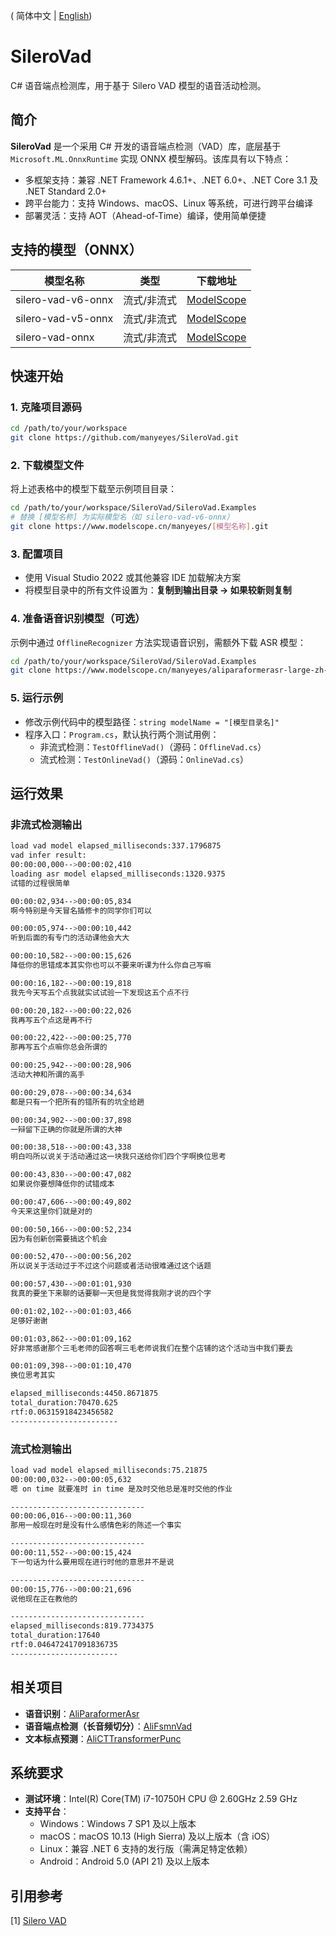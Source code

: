  ( 简体中文 | [English](README.EN.md))

# SileroVad

C# 语音端点检测库，用于基于 Silero VAD 模型的语音活动检测。

## 简介

**SileroVad** 是一个采用 C# 开发的语音端点检测（VAD）库，底层基于 `Microsoft.ML.OnnxRuntime` 实现 ONNX 模型解码。该库具有以下特点：
- 多框架支持：兼容 .NET Framework 4.6.1+、.NET 6.0+、.NET Core 3.1 及 .NET Standard 2.0+
- 跨平台能力：支持 Windows、macOS、Linux 等系统，可进行跨平台编译
- 部署灵活：支持 AOT（Ahead-of-Time）编译，使用简单便捷


## 支持的模型（ONNX）

| 模型名称              | 类型         | 下载地址                                                                 |
|-----------------------|--------------|--------------------------------------------------------------------------|
| silero-vad-v6-onnx    | 流式/非流式  | [ModelScope](https://modelscope.cn/models/manyeyes/silero-vad-v6-onnx)   |
| silero-vad-v5-onnx    | 流式/非流式  | [ModelScope](https://modelscope.cn/models/manyeyes/silero-vad-v5-onnx)   |
| silero-vad-onnx       | 流式/非流式  | [ModelScope](https://modelscope.cn/models/manyeyes/silero-vad-onnx)      |


## 快速开始

### 1. 克隆项目源码
```bash
cd /path/to/your/workspace
git clone https://github.com/manyeyes/SileroVad.git
```

### 2. 下载模型文件
将上述表格中的模型下载至示例项目目录：
```bash
cd /path/to/your/workspace/SileroVad/SileroVad.Examples
# 替换 [模型名称] 为实际模型名（如 silero-vad-v6-onnx）
git clone https://www.modelscope.cn/manyeyes/[模型名称].git
```

### 3. 配置项目
- 使用 Visual Studio 2022 或其他兼容 IDE 加载解决方案
- 将模型目录中的所有文件设置为：**复制到输出目录 -> 如果较新则复制**

### 4. 准备语音识别模型（可选）
示例中通过 `OfflineRecognizer` 方法实现语音识别，需额外下载 ASR 模型：
```bash
cd /path/to/your/workspace/SileroVad/SileroVad.Examples
git clone https://www.modelscope.cn/manyeyes/aliparaformerasr-large-zh-en-timestamp-onnx-offline.git
```

### 5. 运行示例
- 修改示例代码中的模型路径：`string modelName = "[模型目录名]"`
- 程序入口：`Program.cs`，默认执行两个测试用例：
  - 非流式检测：`TestOfflineVad()`（源码：`OfflineVad.cs`）
  - 流式检测：`TestOnlineVad()`（源码：`OnlineVad.cs`）


## 运行效果

### 非流式检测输出
```bash
load vad model elapsed_milliseconds:337.1796875
vad infer result:
00:00:00,000-->00:00:02,410
loading asr model elapsed_milliseconds:1320.9375
试错的过程很简单

00:00:02,934-->00:00:05,834
啊今特别是今天冒名插修卡的同学你们可以

00:00:05,974-->00:00:10,442
听到后面的有专门的活动课他会大大

00:00:10,582-->00:00:15,626
降低你的思错成本其实你也可以不要来听课为什么你自己写嘛

00:00:16,182-->00:00:19,818
我先今天写五个点我就实试试验一下发现这五个点不行

00:00:20,182-->00:00:22,026
我再写五个点这是再不行

00:00:22,422-->00:00:25,770
那再写五个点嘛你总会所谓的

00:00:25,942-->00:00:28,906
活动大神和所谓的高手

00:00:29,078-->00:00:34,634
都是只有一个把所有的错所有的坑全给趟

00:00:34,902-->00:00:37,898
一辩留下正确的你就是所谓的大神

00:00:38,518-->00:00:43,338
明白吗所以说关于活动通过这一块我只送给你们四个字啊换位思考

00:00:43,830-->00:00:47,082
如果说你要想降低你的试错成本

00:00:47,606-->00:00:49,802
今天来这里你们就是对的

00:00:50,166-->00:00:52,234
因为有创新创需要搞这个机会

00:00:52,470-->00:00:56,202
所以说关于活动过于不过这个问题或者活动很难通过这个话题

00:00:57,430-->00:01:01,930
我真的要坐下来聊的话要聊一天但是我觉得我刚才说的四个字

00:01:02,102-->00:01:03,466
足够好谢谢

00:01:03,862-->00:01:09,162
好非常感谢那个三毛老师的回答啊三毛老师说我们在整个店铺的这个活动当中我们要去

00:01:09,398-->00:01:10,470
换位思考其实

elapsed_milliseconds:4450.8671875
total_duration:70470.625
rtf:0.06315918423456582
------------------------
```

### 流式检测输出
```bash
load vad model elapsed_milliseconds:75.21875
00:00:00,032-->00:00:05,632
嗯 on time 就要准时 in time 是及时交他总是准时交他的作业

------------------------------
00:00:06,016-->00:00:11,360
那用一般现在时是没有什么感情色彩的陈述一个事实

------------------------------
00:00:11,552-->00:00:15,424
下一句话为什么要用现在进行时他的意思并不是说

------------------------------
00:00:15,776-->00:00:21,696
说他现在正在教他的

------------------------------
elapsed_milliseconds:819.7734375
total_duration:17640
rtf:0.046472417091836735
------------------------
```


## 相关项目

- **语音识别**：[AliParaformerAsr](https://github.com/manyeyes/AliParaformerAsr)
- **语音端点检测（长音频切分）**：[AliFsmnVad](https://github.com/manyeyes/AliFsmnVad)
- **文本标点预测**：[AliCTTransformerPunc](https://github.com/manyeyes/AliCTTransformerPunc)


## 系统要求

- **测试环境**：Intel(R) Core(TM) i7-10750H CPU @ 2.60GHz 2.59 GHz
- **支持平台**：
  - Windows：Windows 7 SP1 及以上版本
  - macOS：macOS 10.13 (High Sierra) 及以上版本（含 iOS）
  - Linux：兼容 .NET 6 支持的发行版（需满足特定依赖）
  - Android：Android 5.0 (API 21) 及以上版本


## 引用参考
[1] [Silero VAD](https://github.com/snakers4/silero-vad)